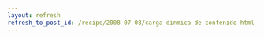 ```yaml
---
layout: refresh
refresh_to_post_id: /recipe/2008-07-08/carga-dinmica-de-contenido-html-con-xmlhttprequest.html
---
```

